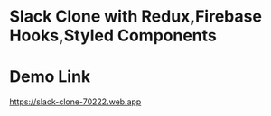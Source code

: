 # Slack Clone with Redux,Firebase Hooks,Styled Components

# Demo Link
https://slack-clone-70222.web.app